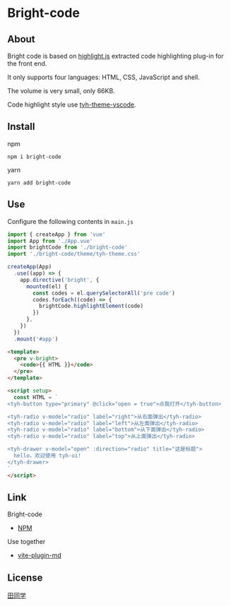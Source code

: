 # Bright-code

## About

Bright code is based on [highlight.js](https://github.com/highlightjs/highlight.js) extracted code highlighting plug-in for the front end.

It only supports four languages: HTML, CSS, JavaScript and shell.

The volume is very small, only 66KB.

Code highlight style use [tyh-theme-vscode](https://github.com/Tyh2001/tyh-theme-vscode).

## Install

npm

```shell
npm i bright-code
```

yarn

```shell
yarn add bright-code
```

## Use

Configure the following contents in `main.js`

```js
import { createApp } from 'vue'
import App from './App.vue'
import brightCode from './bright-code'
import './bright-code/theme/tyh-theme.css'

createApp(App)
  .use((app) => {
    app.directive('bright', {
      mounted(el) {
        const codes = el.querySelectorAll('pre code')
        codes.forEach((code) => {
          brightCode.highlightElement(code)
        })
      },
    })
  })
  .mount('#app')
```

```html
<template>
  <pre v-bright>
    <code>{{ HTML }}</code>
  </pre>
</template>

<script setup>
  const HTML = `
<tyh-button type="primary" @click="open = true">点我打开</tyh-button>

<tyh-radio v-model="radio" label="right">从右面弹出</tyh-radio>
<tyh-radio v-model="radio" label="left">从左面弹出</tyh-radio>
<tyh-radio v-model="radio" label="bottom">从下面弹出</tyh-radio>
<tyh-radio v-model="radio" label="top">从上面弹出</tyh-radio>

<tyh-drawer v-model="open" :direction="radio" title="这是标题">
  hello，欢迎使用 tyh-ui!
</tyh-drawer>
`
</script>
```

## Link

Bright-code

- [NPM](https://www.npmjs.com/package/bright-code)

Use together

- [vite-plugin-md](https://github.com/antfu/vite-plugin-md)

## License

[田同学](https://github.com/Tyh2001/bright-code/blob/master/LICENSE)

